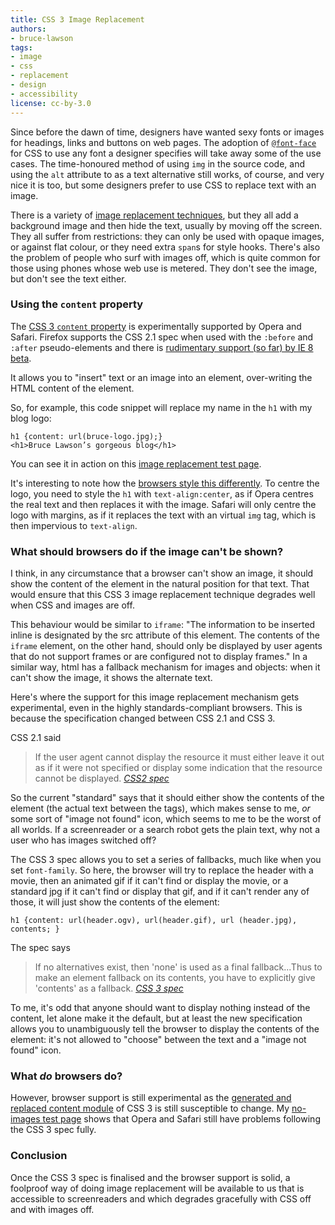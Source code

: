 ```yaml
---
title: CSS 3 Image Replacement
authors:
- bruce-lawson
tags:
- image
- css
- replacement
- design
- accessibility
license: cc-by-3.0
---
```


<p>Since before the dawn of time, designers have wanted sexy fonts or images for headings, links and buttons on web pages. The adoption of <a href="http://www.alistapart.com/articles/cssatten"><code>@font-face</code></a> for CSS to use any font a designer specifies will take away some of the use cases. The time-honoured method of using <code>img</code> in the source code, and using the <code>alt</code> attribute to as a text alternative still works, of course, and very nice it is too, but some designers prefer to use CSS to replace text with an image.</p>

<p>There is a variety of <a href="http://www.mezzoblue.com/tests/revised-image-replacement/">image replacement techniques</a>, but they all add a background image and then hide the text, usually by moving off the screen. They all suffer from restrictions: they can only be used with opaque images, or against flat colour, or they need extra <code>span</code>s for style hooks. There&#39;s also the problem of people who surf with images off, which is quite common for those using phones whose web use is metered. They don&#39;t see the image, but don&#39;t see the text either.</p>
<h3>Using the <code>content</code> property</h3>
<p>The <a href="http://www.w3.org/TR/css3-content/#inserting3"><abbr>CSS</abbr> 3 <code>content</code> property</a> is experimentally supported by Opera and Safari. Firefox supports the <abbr>CSS</abbr> 2.1 spec when used with the <code>:before</code> and <code>:after</code> pseudo-elements and there is <a href="http://www.css3.info/css3-features-in-ie8/">rudimentary support (so far) by IE 8 beta</a>.</p>

<p>It allows you to &quot;insert&quot; text or an image into an element, over-writing the <abbr>HTML</abbr> content of the element.</p>

<p>So, for example, this code snippet will replace my name in the <code>h1</code> with my blog logo:</p>

<pre><code>h1 {content: url(bruce-logo.jpg);}
&lt;h1&gt;Bruce Lawson’s gorgeous blog&lt;/h1&gt;</code></pre>


<p>You can see it in action on this <a href="{{ page.id }}/css3-image-replacement.htm">image replacement test page</a>.</p>

<p>It&#39;s interesting to note how the <a href="{{ page.id }}/css3-image-replacement-styling.htm">browsers  style this differently</a>. To centre the logo, you need to style the <code>h1</code> with <code>text-align:center</code>, as if Opera centres the real text and then replaces it with the image. Safari will only centre the logo with margins, as if it replaces the text with an virtual <code>img</code> tag, which is then impervious to <code>text-align</code>.</p>

<h3>What should browsers do if the image can&#39;t be shown?</h3>
<p>I think, in any circumstance that a browser can&#39;t show an image, it should show the  content of the element in the natural position for that text. That would ensure that this <abbr>CSS</abbr> 3 image replacement technique degrades well when CSS and images are off.</p>

<p>This behaviour would be similar to  <code>iframe</code>: &quot;The information to be inserted inline is designated by the src attribute of this element. The contents of the <code>iframe</code> element, on the other hand, should only be displayed by user agents that do not support frames or are configured not to display frames.&quot; In a similar way, <abbr>html</abbr> has a fallback mechanism for images and objects: when it can&#39;t show the image, it shows the alternate text.</p>

<p>Here&#39;s where the support for this image replacement mechanism gets experimental, even in the highly standards-compliant browsers. This is because the specification changed between <abbr>CSS</abbr> 2.1 and <abbr>CSS</abbr> 3.</p>
<p><abbr>CSS</abbr> 2.1 said</p>
<blockquote cite="http://www.w3.org/TR/CSS21/generate.html#content"><p>If the user agent cannot display the resource it must either leave it out as if it were not specified or display some indication that the resource cannot be displayed. <a href="http://www.w3.org/TR/CSS21/generate.html#content"><cite><abbr>CSS</abbr>2 spec</cite></a></p></blockquote>
<p>So the current &quot;standard&quot; says that it should either show the contents of the element (the actual text between the tags), which makes sense to me, <em>or</em> some sort of &quot;image not found&quot; icon, which seems to me to be the worst of all worlds. If a screenreader or a search robot gets the plain text, why not a user who has images switched off?</p>
<p>The <abbr>CSS</abbr> 3 spec  allows you to set a series of fallbacks, much like when you set <code>font-family</code>. So here, the browser will try to replace the header with a movie, then an animated gif if it can&#39;t find or display the movie, or  a standard jpg if it can&#39;t find or display that gif, and if it can&#39;t render any of those, it will just show the  contents of the element:</p>
<code>h1 {content: url(header.ogv), url(header.gif), url (header.jpg), contents; }</code>

<p>The spec says</p>
<blockquote cite="http://www.w3.org/TR/css3-content/#inserting3">
    <p>If no alternatives exist, then &#39;none&#39; is used as a final fallback...Thus to make an element fallback on its contents, you have to explicitly give &#39;contents&#39; as a fallback. <a href="http://www.w3.org/TR/css3-content/#inserting3"><cite><abbr>CSS</abbr> 3 spec</cite></a></p>
</blockquote>
<p>To me, it&#39;s odd that anyone should want to display nothing instead of the content, let alone make it the default, but at least the new specification allows you to unambiguously tell the browser to display the contents of the element: it&#39;s not allowed to &quot;choose&quot; between the text and a &quot;image not found&quot; icon.</p>

<h3>What <em>do</em>  browsers do?</h3>
<p>However, browser support is still experimental as the <a href="http://www.w3.org/TR/css3-content/">generated and replaced content module</a> of <abbr>CSS</abbr> 3 is still susceptible to change. My <a href="{{ page.id }}/css3-image-replacement-nonexist.htm">no-images test page</a> shows that Opera and Safari still have problems following the <abbr>CSS</abbr> 3 spec fully.</p>
<h3>Conclusion</h3>
<p>Once the <abbr>CSS</abbr> 3 spec is finalised and the browser support is solid, a foolproof way of doing image replacement will be available to us that  is accessible to screenreaders and which degrades gracefully with CSS off and with images off.</p>
